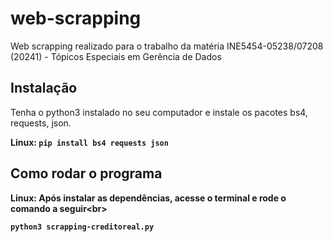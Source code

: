 # web-scrapping
Web scrapping realizado para o trabalho da matéria INE5454-05238/07208 (20241) - Tópicos Especiais em Gerência de Dados

## Instalação
Tenha o python3 instalado no seu computador e instale os pacotes bs4, requests, json.

<b>Linux<b>:
```pip install bs4 requests json``` 

## Como rodar o programa
<b>Linux<b>:
Após instalar as dependências, acesse o terminal e rode o comando a seguir<br\>

```python3 scrapping-creditoreal.py``` 
